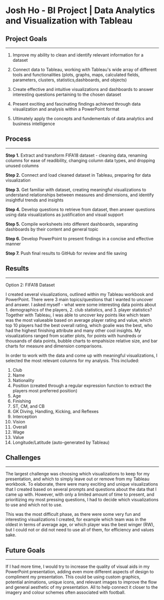 # Josh Ho - BI Project | Data Analytics and Visualization with Tableau

## Project Goals
***
1. Improve my ability to clean and identify relevant information for a dataset

2. Connect data to Tableau, working with Tableau's wide array of different tools and functionalities (plots, graphs, maps, calculated fields, parameters, clusters, statistics,dashboards, and objects)

3. Create effective and intuitive visualizations and dashboards to answer 
interesting questions pertaining to the chosen dataset

4. Present exciting and fascinating findings achieved through data visualization and analysis within a PowerPoint format

5. Ultimately apply the concepts and fundementals of data analytics and business intelligence

## Process
***
**Step 1.** Extract and transform FIFA18 dataset - cleaning data, renaming columns for ease of readibility, changing column data types, and dropping unused columns

**Step 2.** Connect and load cleaned dataset in Tableau, preparing for data visualization

**Step 3.** Get familiar with dataset, creating meaningful visualizations to understand relationships between measures and dimensions, and identify insightful trends and insights

**Step 4.** Develop questions to retrieve from dataset, then answer questions using data visualizations as justification and visual support

**Step 5.** Compile worksheets into different dashboards, separating dashboards by their content and general topic

**Step 6.** Develop PowerPoint to present findings in a concise and effective manner

**Step 7.** Push final results to GitHub for review and file saving

## Results
***
Option 2: FIFA18 Dataset

I created several visualizations, outlined within my Tableau workbook and PowerPoint. There were 3 main topics/questions that I wanted to uncover and answer. I asked myself - what were some interesting data points about 1. demographics of the players, 2. club statistics, and 3. player statistics? Together with Tableau, I was able to uncover key points like which team was the most valueable based on average player rating and value, which top 10 players had the best overall rating, which goalie was the best, who had the highest finishing attribute and many other cool insights. My visualizations ranged from scatter plots, for points with hundreds or thousands of data points, bubble charts to empahisize relative size, and bar charts for measure and dimension comparisons.

In order to work with the data and come up with meaningful visualizations, I selected the most relevant columns for my analysis. This included:
1. Club
2. Name
3. Nationality
4. Position (created through a regular expression function to extract the players most preferred position)
5. Age
6. Finishing
7. ST, CM, and CB
8. GK Diving, Handling, Kicking, and Reflexes
9. Interception
10. Vision
11. Overall
12. Wage
13. Value
14. Longitude/Latitude (auto-generated by Tableau)




## Challenges 
***
The largest challenge was choosing which visualizations to keep for my presentation, and which to simply leave out or remove from my Tableau workbook. To elaborate, there were many exciting and unique visualizations that I created based on several prompts and questions about the data that I came up with. However, with only a limited amount of time to present, and prioritizing my most pressing questions, I had to decide which visualizations to use and which not to use. 

This was the most difficult phase, as there were some very fun and interesting visualizations I created, for example which team was in the oldest in terms of average age, or which player was the best winger (RW), but I could not or did not need to use all of them, for efficiency and values sake. 

## Future Goals
***
If I had more time, I would try to increase the quality of visual aids in my PowerPoint presentation, adding even more different aspects of design to compliment my presentation. This could be using custom graphics, potential animations, unique icons, and relevant images to improve the flow and general aesthetic of my presentation. All to help connect it closer to the imagery and colour schemes often associated with football.

